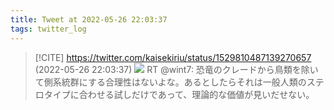 ```yaml
---
title: Tweet at 2022-05-26 22:03:37
tags: twitter_log
---
```


> [!CITE] https://twitter.com/kaisekiriu/status/1529810487139270657 (2022-05-26 22:03:37)
> ![](https://twitter.com/kaisekiriu/status/1529810487139270657)
> RT @wint7: 恐竜のクレードから鳥類を除いて側系統群にする合理性はないよな。あるとしたらそれは一般人類のステロタイプに合わせる試しだけであって、理論的な価値が見いだせない。
